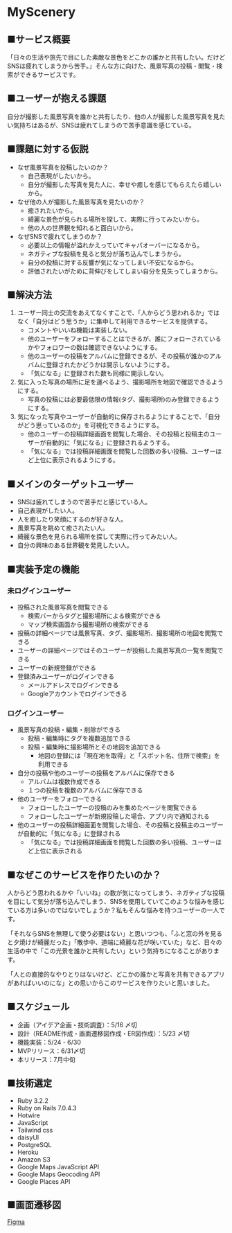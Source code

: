 # MyScenery

## ■サービス概要
「日々の生活や旅先で目にした素敵な景色をどこかの誰かと共有したい。だけどSNSは疲れてしまうから苦手。」そんな方に向けた、風景写真の投稿・閲覧・検索ができるサービスです。

## ■ユーザーが抱える課題
自分が撮影した風景写真を誰かと共有したり、他の人が撮影した風景写真を見たい気持ちはあるが、SNSは疲れてしまうので苦手意識を感じている。

## ■課題に対する仮説
- なぜ風景写真を投稿したいのか？
    - 自己表現がしたいから。
    - 自分が撮影した写真を見た人に、幸せや癒しを感じてもらえたら嬉しいから。
- なぜ他の人が撮影した風景写真を見たいのか？
    - 癒されたいから。
    - 綺麗な景色が見られる場所を探して、実際に行ってみたいから。
    - 他の人の世界観を知れると面白いから。
- なぜSNSで疲れてしまうのか？
    - 必要以上の情報が溢れかえっていてキャパオーバーになるから。
    - ネガティブな投稿を見ると気分が落ち込んでしまうから。
    - 自分の投稿に対する反響が気になってしまい不安になるから。
    - 評価されたいがために背伸びをしてしまい自分を見失ってしまうから。

## ■解決方法
1. ユーザー同士の交流をあえてなくすことで、「人からどう思われるか」ではなく「自分はどう思うか」に集中して利用できるサービスを提供する。
    - コメントやいいね機能は実装しない。
    - 他のユーザーをフォローすることはできるが、誰にフォローされているかやフォロワーの数は確認できないようにする。
    - 他のユーザーの投稿をアルバムに登録できるが、その投稿が誰かのアルバムに登録されたかどうかは開示しないようにする。
    - 「気になる」に登録された数も同様に開示しない。
2. 気に入った写真の場所に足を運べるよう、撮影場所を地図で確認できるようにする。
    - 写真の投稿には必要最低限の情報(タグ、撮影場所)のみ登録できるようにする。
3. 気になった写真やユーザーが自動的に保存されるようにすることで、「自分がどう思っているのか」を可視化できるようにする。
    - 他のユーザーの投稿詳細画面を閲覧した場合、その投稿と投稿主のユーザーが自動的に「気になる」に登録されるようする。
    - 「気になる」では投稿詳細画面を閲覧した回数の多い投稿、ユーザーほど上位に表示されるようにする。

## ■メインのターゲットユーザー
- SNSは疲れてしまうので苦手だと感じている人。
- 自己表現がしたい人。
- 人を癒したり笑顔にするのが好きな人。
- 風景写真を眺めて癒されたい人。
- 綺麗な景色を見られる場所を探して実際に行ってみたい人。
- 自分の興味のある世界観を発見したい人。

## ■実装予定の機能
### 未ログインユーザー
- 投稿された風景写真を閲覧できる
    - 検索バーからタグと撮影場所による検索ができる
    - マップ検索画面から撮影場所の検索ができる
- 投稿の詳細ページでは風景写真、タグ、撮影場所、撮影場所の地図を閲覧できる
- ユーザーの詳細ページではそのユーザーが投稿した風景写真の一覧を閲覧できる
- ユーザーの新規登録ができる
- 登録済みユーザーがログインできる
    - メールアドレスでログインできる
    - Googleアカウントでログインできる

### ログインユーザー
- 風景写真の投稿・編集・削除ができる
    - 投稿・編集時にタグを複数追加できる
    - 投稿・編集時に撮影場所とその地図を追加できる
        - 地図の登録には「現在地を取得」と「スポット名、住所で検索」を利用できる
- 自分の投稿や他のユーザーの投稿をアルバムに保存できる
    - アルバムは複数作成できる
    - １つの投稿を複数のアルバムに保存できる
- 他のユーザーをフォローできる
    - フォローしたユーザーの投稿のみを集めたページを閲覧できる
    - フォローしたユーザーが新規投稿した場合、アプリ内で通知される
- 他のユーザーの投稿詳細画面を閲覧した場合、その投稿と投稿主のユーザーが自動的に「気になる」に登録される
    - 「気になる」では投稿詳細画面を閲覧した回数の多い投稿、ユーザーほど上位に表示される

## ■なぜこのサービスを作りたいのか？
人からどう思われるかや「いいね」の数が気になってしまう、ネガティブな投稿を目にして気分が落ち込んでしまう、SNSを使用していてこのような悩みを感じている方は多いのではないでしょうか？私もそんな悩みを持つユーザーの一人です。

「それならSNSを無理して使う必要はない」と思いつつも、「ふと窓の外を見ると夕焼けが綺麗だった」「散歩中、道端に綺麗な花が咲いていた」など、日々の生活の中で「この光景を誰かと共有したい」という気持ちになることがあります。

「人との直接的なやりとりはないけど、どこかの誰かと写真を共有できるアプリがあればいいのにな」との思いからこのサービスを作りたいと思いました。

## ■スケジュール
- 企画（アイデア企画・技術調査）：5/16 〆切
- 設計（README作成・画面遷移図作成・ER図作成）：5/23 〆切
- 機能実装：5/24 - 6/30
- MVPリリース：6/31〆切
- 本リリース：7月中旬

## ■技術選定
- Ruby 3.2.2
- Ruby on Rails 7.0.4.3
- Hotwire
- JavaScript
- Tailwind css
- daisyUI
- PostgreSQL
- Heroku
- Amazon S3
- Google Maps JavaScript API
- Google Maps Geocoding API
- Google Places API

## ■画面遷移図
[Figma](https://www.figma.com/file/tjmBYjarfGFkHR7TJEX3m7/MyScenery?type=design&node-id=0%3A1&t=jmnyL1mtLmn7PKah-1 "MyScenery 画面遷移図")
